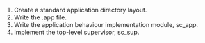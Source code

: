 1. Create a standard application directory layout.
2. Write the .app file.
3. Write the application behaviour implementation module, sc_app.
4. Implement the top-level supervisor, sc_sup.
